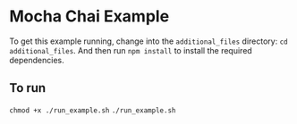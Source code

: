 # Mocha Chai Example

To get this example running, change into the `additional_files` directory: `cd additional_files`. And then run `npm install` to install the required dependencies.

## To run

`chmod +x ./run_example.sh`
`./run_example.sh`
